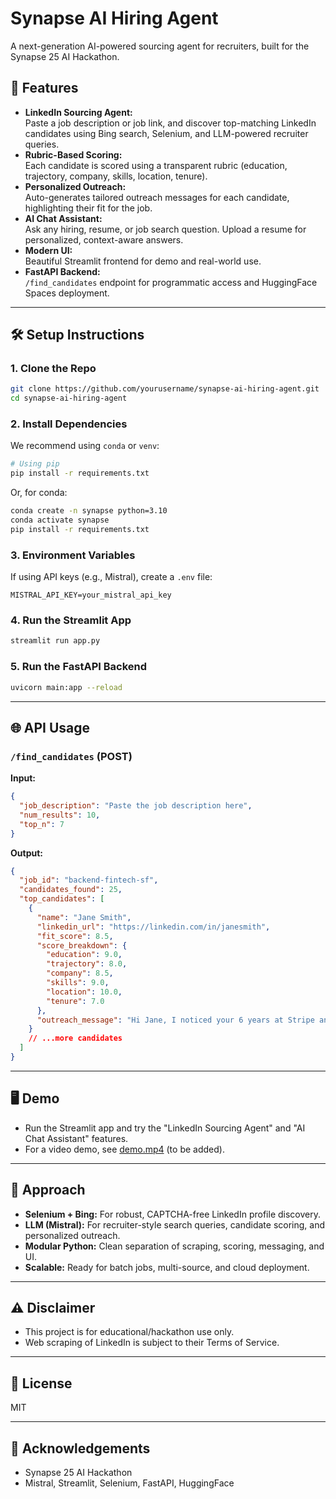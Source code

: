 # Synapse AI Hiring Agent

A next-generation AI-powered sourcing agent for recruiters, built for the Synapse 25 AI Hackathon.

## 🚀 Features

- **LinkedIn Sourcing Agent:**  
  Paste a job description or job link, and discover top-matching LinkedIn candidates using Bing search, Selenium, and LLM-powered recruiter queries.
- **Rubric-Based Scoring:**  
  Each candidate is scored using a transparent rubric (education, trajectory, company, skills, location, tenure).
- **Personalized Outreach:**  
  Auto-generates tailored outreach messages for each candidate, highlighting their fit for the job.
- **AI Chat Assistant:**  
  Ask any hiring, resume, or job search question. Upload a resume for personalized, context-aware answers.
- **Modern UI:**  
  Beautiful Streamlit frontend for demo and real-world use.
- **FastAPI Backend:**  
  `/find_candidates` endpoint for programmatic access and HuggingFace Spaces deployment.

---

## 🛠️ Setup Instructions

### 1. Clone the Repo

```bash
git clone https://github.com/yourusername/synapse-ai-hiring-agent.git
cd synapse-ai-hiring-agent
```

### 2. Install Dependencies

We recommend using `conda` or `venv`:

```bash
# Using pip
pip install -r requirements.txt
```

Or, for conda:

```bash
conda create -n synapse python=3.10
conda activate synapse
pip install -r requirements.txt
```

### 3. Environment Variables

If using API keys (e.g., Mistral), create a `.env` file:

```
MISTRAL_API_KEY=your_mistral_api_key
```

### 4. Run the Streamlit App

```bash
streamlit run app.py
```

### 5. Run the FastAPI Backend

```bash
uvicorn main:app --reload
```

---

## 🌐 API Usage

### `/find_candidates` (POST)

**Input:**
```json
{
  "job_description": "Paste the job description here",
  "num_results": 10,
  "top_n": 7
}
```

**Output:**
```json
{
  "job_id": "backend-fintech-sf",
  "candidates_found": 25,
  "top_candidates": [
    {
      "name": "Jane Smith",
      "linkedin_url": "https://linkedin.com/in/janesmith",
      "fit_score": 8.5,
      "score_breakdown": {
        "education": 9.0,
        "trajectory": 8.0,
        "company": 8.5,
        "skills": 9.0,
        "location": 10.0,
        "tenure": 7.0
      },
      "outreach_message": "Hi Jane, I noticed your 6 years at Stripe and expertise in Python..."
    }
    // ...more candidates
  ]
}
```

---

## 🖥️ Demo

- Run the Streamlit app and try the "LinkedIn Sourcing Agent" and "AI Chat Assistant" features.
- For a video demo, see [demo.mp4](demo.mp4) (to be added).

---

## 🤖 Approach

- **Selenium + Bing:** For robust, CAPTCHA-free LinkedIn profile discovery.
- **LLM (Mistral):** For recruiter-style search queries, candidate scoring, and personalized outreach.
- **Modular Python:** Clean separation of scraping, scoring, messaging, and UI.
- **Scalable:** Ready for batch jobs, multi-source, and cloud deployment.

---

## ⚠️ Disclaimer

- This project is for educational/hackathon use only.
- Web scraping of LinkedIn is subject to their Terms of Service.

---

## 📄 License

MIT

---

## 🙏 Acknowledgements

- Synapse 25 AI Hackathon
- Mistral, Streamlit, Selenium, FastAPI, HuggingFace 